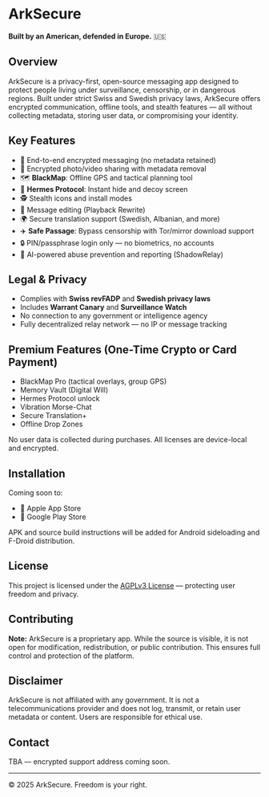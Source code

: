 # ArkSecure

**Built by an American, defended in Europe.** 🇺🇸



## Overview
ArkSecure is a privacy-first, open-source messaging app designed to protect people living under surveillance, censorship, or in dangerous regions. Built under strict Swiss and Swedish privacy laws, ArkSecure offers encrypted communication, offline tools, and stealth features — all without collecting metadata, storing user data, or compromising your identity.

## Key Features
- 🔐 End-to-end encrypted messaging (no metadata retained)
- 📸 Encrypted photo/video sharing with metadata removal
- 🗺️ **BlackMap**: Offline GPS and tactical planning tool
- 🚨 **Hermes Protocol**: Instant hide and decoy screen
- 🕵️ Stealth icons and install modes
- 🔄 Message editing (Playback Rewrite)
- 🌍 Secure translation support (Swedish, Albanian, and more)
- ✈️ **Safe Passage**: Bypass censorship with Tor/mirror download support
- 🔒 PIN/passphrase login only — no biometrics, no accounts
- 🧠 AI-powered abuse prevention and reporting (ShadowRelay)

## Legal & Privacy
- Complies with **Swiss revFADP** and **Swedish privacy laws**
- Includes **Warrant Canary** and **Surveillance Watch**
- No connection to any government or intelligence agency
- Fully decentralized relay network — no IP or message tracking

## Premium Features (One-Time Crypto or Card Payment)
- BlackMap Pro (tactical overlays, group GPS)
- Memory Vault (Digital Will)
- Hermes Protocol unlock
- Vibration Morse-Chat
- Secure Translation+
- Offline Drop Zones


No user data is collected during purchases. All licenses are device-local and encrypted.

## Installation
Coming soon to:
- 🛒 Apple App Store
- 🛒 Google Play Store

APK and source build instructions will be added for Android sideloading and F-Droid distribution.

## License
This project is licensed under the [AGPLv3 License](https://www.gnu.org/licenses/agpl-3.0.en.html) — protecting user freedom and privacy. 

## Contributing
**Note:** ArkSecure is a proprietary app. While the source is visible, it is not open for modification, redistribution, or public contribution. This ensures full control and protection of the platform.


## Disclaimer
ArkSecure is not affiliated with any government. It is not a telecommunications provider and does not log, transmit, or retain user metadata or content. Users are responsible for ethical use.

## Contact
TBA — encrypted support address coming soon.

---
© 2025 ArkSecure. Freedom is your right.
